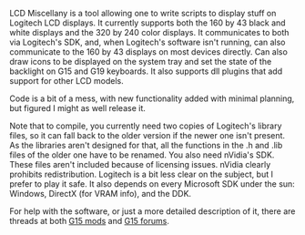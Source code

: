LCD Miscellany is a tool allowing one to write scripts to display stuff on Logitech LCD displays.  It currently supports both the 160 by 43 black and white displays and the 320 by 240 color displays.  It communicates to both via Logitech's SDK, and, when Logitech's software isn't running, can also communicate to the 160 by 43 displays on most devices directly.  Can also draw icons to be displayed on the system tray and set the state of the backlight on G15 and G19 keyboards.  It also supports dll plugins that add support for other LCD models.

Code is a bit of a mess, with new functionality added with minimal planning, but figured I might as well release it.

Note that to compile, you currently need two copies of Logitech's library files, so it can fall back to the older version if the newer one isn't present.  As the libraries aren't designed for that, all the functions in the .h and .lib files of the older one have to be renamed.  You also need nVidia's SDK.  These files aren't included because of licensing issues.  nVidia clearly prohibits redistribution.  Logitech is a bit less clear on the subject, but I prefer to play it safe.  It also depends on every Microsoft SDK under the sun:  Windows, DirectX (for VRAM info), and the DDK.

For help with the software, or just a more detailed description of it, there are threads at both [G15 mods](http://www.g15mods.com/forum/viewtopic.php?f=4&t=1108) and [G15 forums](http://www.g15forums.com/forum/showthread.php?t=3957).